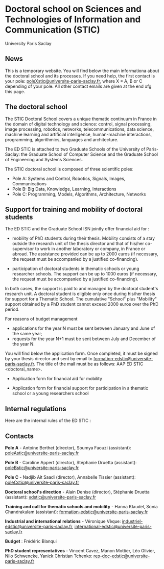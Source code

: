 # Doctoral school on Sciences and Technologies of Information and Communication (STIC)

University Paris Saclay

## News

This is a temporary website. You will find below the main informationa about the doctoral school and its processes. If you need help, the first contact is your pole: poleXstic@universite-paris-saclay.fr, where X = A, B or C depending of your pole. All other contact emails are given at the end ofg this page.   

## The doctoral school

The STIC Doctoral School covers a unique thematic continuum in France in the domain of digital technology and science: control, signal processing, image processing, robotics, networks, telecommunications, data science, machine learning and artificial intelligence, human-machine interactions, programming, algorithmics, languages and architecture.

The ED STIC is attached to two Graduate Schools of the University of Paris-Saclay: the Graduate School of Computer Science and the Graduate School of Engineering and Systems Sciences.

The STIC doctoral school is composed of three scientific poles:

- Pole A: Systems and Control, Robotics, Signals, Images, Communications
- Pole B: Big Data, Knowledge, Learning, Interactions
- Pole C: Programming, Models, Algorithms, Architecture, Networks

## Support for training and mobility of doctoral students

The ED STIC and the Graduate School ISN jointly offer financial aid for :

- mobility of PhD students during their thesis. Mobility consists of a stay outside the research unit of the thesis director and that of his/her co-supervisor to work in another laboratory or company, in France or abroad. The assistance provided can be up to 2000 euros (if necessary, the request must be accompanied by a justified co-financing).

- participation of doctoral students in thematic schools or young researcher schools.  The support can be up to 1000 euros (if necessary, the request must be accompanied by a justified co-financing).

In both cases, the support is paid to and managed by the doctoral student's research unit. A doctoral student is eligible only once during his/her thesis for support for a Thematic School.  The cumulative "School" plus "Mobility" support obtained by a PhD student cannot exceed 2000 euros over the PhD period.

For reasons of budget management

- applications for the year N must be sent between January and June of the same year;
- requests for the year N+1 must be sent between July and December of the year N.

You will find below the application form. Once completed, it must be signed by your thesis director and sent by email to formation-edstic@universite-paris-saclay.fr. The title of the mail must be as follows: AAP ED STIC <doctoral_name>.

- Application form for financial aid for mobility

- Application form for financial support for participation in a thematic school or a young researchers school

## Internal regulations

Here are the internal rules of the ED STIC : 

## Contacts

**Pole A** - Antoine Berthet (director), Soumya Faouzi (assistant): poleAstic@universite-paris-saclay.fr

**Pole B** - Caroline Appert (director), Stéphanie Druetta (assistant): poleBstic@universite-paris-saclay.fr

**Pole C** - Nadjib Ait Saadi (director), Annabelle Tissier (assistant): poleCstic@universite-paris-saclay.fr


**Doctoral school's direction** - Alain Denise (director), Stéphanie Druetta (assistant): edstic@universite-paris-saclay.fr


**Training and call for thematic schools and mobility** - Hanna Klaudel,  Sonia Chandrakulam (assistant): formation-edstic@universite-paris-saclay.fr

**Industrial and international relations** - Véronique Vèque: industriel-edstic@universite-paris-saclay.fr, international-edstic@universite-paris-saclay.fr

**Budget** : Frédéric Blanqui

**PhD student representatives** - Vincent Cavez, Manon Mottier, Léo Olivier, Nilo Schwencke, Yanick Christian Tchenko: rep-doc-edstic@universite-paris-saclay.fr





